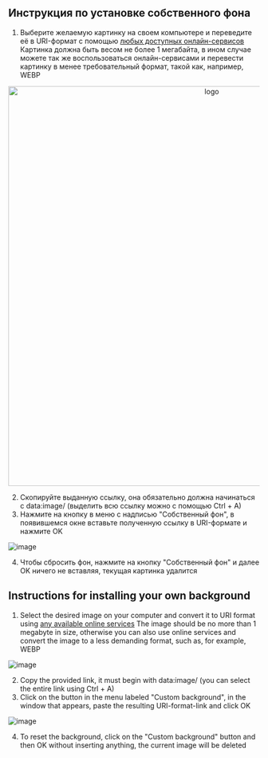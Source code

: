 ## Инструкция по установке собственного фона
1. Выберите желаемую картинку на своем компьютере и переведите её в URI-формат с помощью [любых доступных онлайн-сервисов](https://ru.inettools.net/image/konverter-izobrajeniya-v-data-uri)
Картинка должна быть весом не более 1 мегабайта, в ином случае можете так же воспользоваться онлайн-сервисами и перевести картинку в менее требовательный формат, такой как, например, WEBP

<p align="center"><img src="https://github.com/user-attachments/assets/aaab8d2b-3cf8-415f-aa83-f278708e9a39" alt="logo" style="width: 800px"/></p>

2. Скопируйте выданную ссылку, она обязательно должна начинаться с data:image/ (выделить всю ссылку можно с помощью Ctrl + A)
3. Нажмите на кнопку в меню с надписью "Собственный фон", в появившемся окне вставьте полученную ссылку в URI-формате и нажмите OK

![image](https://github.com/user-attachments/assets/65361b9e-47ef-404c-9eb1-ef2648f68a6d)

4. Чтобы сбросить фон, нажмите на кнопку "Собственный фон" и далее OK ничего не вставляя, текущая картинка удалится

## Instructions for installing your own background
1. Select the desired image on your computer and convert it to URI format using [any available online services]([https://ru.inettools.net/image/konverter-izobrajeniya-v-data-uri)
The image should be no more than 1 megabyte in size, otherwise you can also use online services and convert the image to a less demanding format, such as, for example, WEBP

![image](https://github.com/user-attachments/assets/aaab8d2b-3cf8-415f-aa83-f278708e9a39)

2. Copy the provided link, it must begin with data:image/ (you can select the entire link using Ctrl + A)
3. Click on the button in the menu labeled "Custom background", in the window that appears, paste the resulting URI-format-link and click OK

![image](https://github.com/user-attachments/assets/2b4fc8fb-2c3a-4d75-bcca-c611339b8b23)

4. To reset the background, click on the "Custom background" button and then OK without inserting anything, the current image will be deleted

